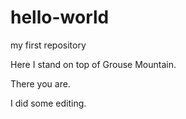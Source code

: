 # hello-world
my first repository

Here I stand on top of Grouse Mountain.

There you are.

I did some editing.

